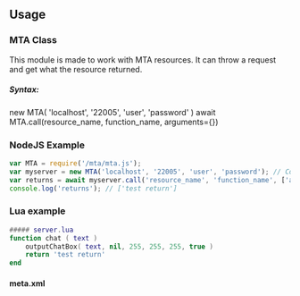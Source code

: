 ## Usage
### MTA Class
This module is made to work with MTA resources. It can throw a request and get what the resource returned.

##### Syntax:
new MTA( 'localhost', '22005', 'user', 'password' )
await MTA.call(resource_name, function_name, arguments={})
### NodeJS Example
```javascript
var MTA = require('/mta/mta.js');
var myserver = new MTA('localhost', '22005', 'user', 'password'); // Connect to http://localhost:22005
var returns = await myserver.call('resource_name', 'function_name', ['arg1', 'arg2', 5, ['table']]);
console.log('returns'); // ['test return']
```
### Lua example
```lua
##### server.lua
function chat ( text )
	outputChatBox( text, nil, 255, 255, 255, true )
	return 'test return'
end
```
#### meta.xml
##### <export function="chat" http="true" />